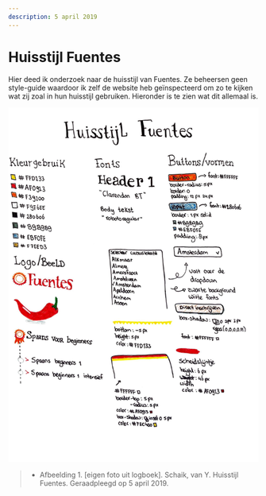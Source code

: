 ```yaml
---
description: 5 april 2019
---
```


# Huisstijl Fuentes

Hier deed ik onderzoek naar de huisstijl van Fuentes. Ze beheersen geen style-guide waardoor ik zelf de website heb geïnspecteerd om zo te kijken wat zij zoal in hun huisstijl gebruiken. Hieronder is te zien wat dit allemaal is.

![Afbeelding 1.](../../.gitbook/assets/scan-10-abr-2019-1-1.jpg)

> * Afbeelding 1. \[eigen foto uit logboek\]. Schaik, van Y. Huisstijl Fuentes. Geraadpleegd op 5 april 2019.

